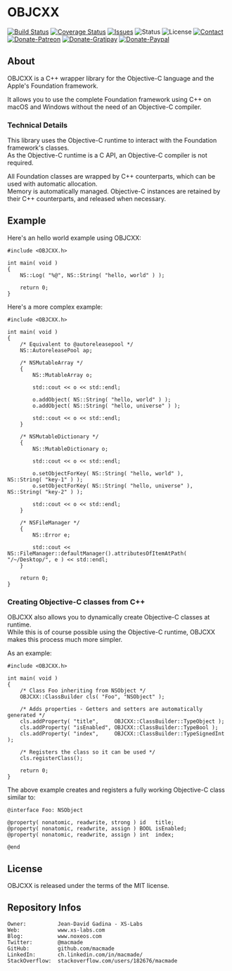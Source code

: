 OBJCXX
======

[![Build Status](https://img.shields.io/travis/macmade/OBJCXX.svg?branch=master&style=flat)](https://travis-ci.org/macmade/OBJCXX)
[![Coverage Status](https://img.shields.io/coveralls/macmade/OBJCXX.svg?branch=master&style=flat)](https://coveralls.io/r/macmade/OBJCXX?branch=master)
[![Issues](http://img.shields.io/github/issues/macmade/OBJCXX.svg?style=flat)](https://github.com/macmade/OBJCXX/issues)
![Status](https://img.shields.io/badge/status-prototype-orange.svg?style=flat)
![License](https://img.shields.io/badge/license-mit-brightgreen.svg?style=flat)
[![Contact](https://img.shields.io/badge/contact-@macmade-blue.svg?style=flat)](https://twitter.com/macmade)  
[![Donate-Patreon](https://img.shields.io/badge/donate-patreon-yellow.svg?style=flat)](https://patreon.com/macmade)
[![Donate-Gratipay](https://img.shields.io/badge/donate-gratipay-yellow.svg?style=flat)](https://www.gratipay.com/macmade)
[![Donate-Paypal](https://img.shields.io/badge/donate-paypal-yellow.svg?style=flat)](https://paypal.me/xslabs)

About
-----

OBJCXX is a C++ wrapper library for the Objective-C language and the Apple's Foundation framework.

It allows you to use the complete Foundation framework using C++ on macOS and Windows without the need of an Objective-C compiler.

### Technical Details

This library uses the Objective-C runtime to interact with the Foundation framework's classes.  
As the Objective-C runtime is a C API, an Objective-C compiler is not required.

All Foundation classes are wrapped by C++ counterparts, which can be used with automatic allocation.  
Memory is automatically managed. Objective-C instances are retained by their C++ counterparts, and released when necessary.

Example
-------

Here's an hello world example using OBJCXX:
    
    #include <OBJCXX.h>
    
    int main( void )
    {
        NS::Log( "%@", NS::String( "hello, world" ) );
        
        return 0;
    }
    
Here's a more complex example:

    #include <OBJCXX.h>
    
    int main( void )
    {
        /* Equivalent to @autoreleasepool */
        NS::AutoreleasePool ap;
        
        /* NSMutableArray */
        {
            NS::MutableArray o;
            
            std::cout << o << std::endl;
            
            o.addObject( NS::String( "hello, world" ) );
            o.addObject( NS::String( "hello, universe" ) );
            
            std::cout << o << std::endl;
        }
        
        /* NSMutableDictionary */
        {
            NS::MutableDictionary o;
            
            std::cout << o << std::endl;
            
            o.setObjectForKey( NS::String( "hello, world" ),    NS::String( "key-1" ) );
            o.setObjectForKey( NS::String( "hello, universe" ), NS::String( "key-2" ) );
            
            std::cout << o << std::endl;
        }
        
        /* NSFileManager */
        {
            NS::Error e;
            
            std::cout << NS::FileManager::defaultManager().attributesOfItemAtPath( "/~/Desktop/", e ) << std::endl;
        }
        
        return 0;
    }

### Creating Objective-C classes from C++

OBJCXX also allows you to dynamically create Objective-C classes at runtime.  
While this is of course possible using the Objective-C runtime, OBJCXX makes this process much more simpler.

As an example:


    #include <OBJCXX.h>
    
    int main( void )
    {
        /* Class Foo inheriting from NSObject */
        OBJCXX::ClassBuilder cls( "Foo", "NSObject" );
        
        /* Adds properties - Getters and setters are automatically generated */
        cls.addProperty( "title",     OBJCXX::ClassBuilder::TypeObject );
        cls.addProperty( "isEnabled", OBJCXX::ClassBuilder::TypeBool );
        cls.addProperty( "index",     OBJCXX::ClassBuilder::TypeSignedInt );
        
        /* Registers the class so it can be used */
        cls.registerClass();
        
        return 0;
    }
    
The above example creates and registers a fully working Objective-C class similar to:

    @interface Foo: NSObject
    
    @property( nonatomic, readwrite, strong ) id   title;
    @property( nonatomic, readwrite, assign ) BOOL isEnabled;
    @property( nonatomic, readwrite, assign ) int  index;
    
    @end

License
-------

OBJCXX is released under the terms of the MIT license.

Repository Infos
----------------

    Owner:			Jean-David Gadina - XS-Labs
    Web:			www.xs-labs.com
    Blog:			www.noxeos.com
    Twitter:		@macmade
    GitHub:			github.com/macmade
    LinkedIn:		ch.linkedin.com/in/macmade/
    StackOverflow:	stackoverflow.com/users/182676/macmade
